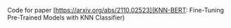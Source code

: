 Code for paper [https://arxiv.org/abs/2110.02523](KNN-BERT: Fine-Tuning Pre-Trained Models with KNN Classifier)
